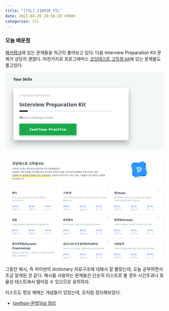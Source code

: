 ```yaml
---
title: "[TIL] 210420_TIL"
date: 2021-04-20 20:58:28 +0900
categories: til
---
```


### 오늘 배운점

[해커랭크](https://www.hackerrank.com/)에 있는 문제들을 차근히 풀어보고 있다. 다음 Interview Preparation Kit 문제가 상당히 괜찮다. 마찬가지로 프로그래머스 [코딩테스트 고득점 kit](https://programmers.co.kr/learn/challenges)에 있는 문제들도 풀고있다.

![image-20210420232017436](/img/image-20210420232017436.png)

![image-20210420232342285](/img/image-20210420232342285.png)

그동안 해시, 즉 파이썬의 dictionary 자료구조에 대해서 잘 몰랐는데, 오늘 공부하면서 조금 알게된 것 같다. 해시를 사용하는 문제들은 단순히 리스트로 풀 경우 시간초과나 효율성 테스트에서 떨어질 수 있으므로 유의하자. 

리스트도 항상 헤매는 개념들이 있었는데, 모처럼 정리해보았다.

- [[python-문법]list 정리](https://jinjungs.github.io/python/python-list/)